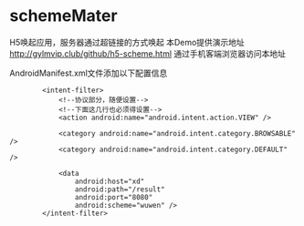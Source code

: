 # schemeMater
H5唤起应用，服务器通过超链接的方式唤起
本Demo提供演示地址 http://gylmvip.club/github/h5-scheme.html
通过手机客端浏览器访问本地址

AndroidManifest.xml文件添加以下配置信息

<!--<a href="[scheme]://[host]/[path]?[query]"> 唤起应用 </a>-->
  <!--要想成功调起App，必须添加intent过滤器-->
            <intent-filter>
                <!--协议部分，随便设置-->
                <!--下面这几行也必须得设置-->
                <action android:name="android.intent.action.VIEW" />

                <category android:name="android.intent.category.BROWSABLE" />
                <category android:name="android.intent.category.DEFAULT" />

                <data
                    android:host="xd"
                    android:path="/result"
                    android:port="8080"
                    android:scheme="wuwen" />
            </intent-filter>
